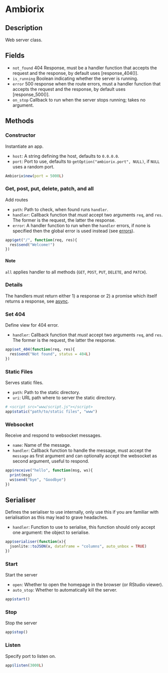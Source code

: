 # Ambiorix

## Description

Web server class.

## Fields

- `not_found` 404 Response, must be a handler function that accepts the request and the response, by default uses [response_404()].
- `is_running` Boolean indicating whether the server is running.
- `error` 500 response when the route errors, must a handler function that accepts the request and the response, by default uses [response_500()].
- `on_stop` Callback to run when the server stops running; takes no argument.

## Methods

### Constructor

Instantiate an app.

- `host`: A string defining the host, defaults to `0.0.0.0`.
- `port`: Port to use, defaults to `getOption("ambiorix.port", NULL)`, if `NULL` uses a random port.

```r
Ambiorix$new(port = 5000L)
```

### Get, post, put, delete, patch, and all 

Add routes

- `path`: Path to check, when found runs `handler`.
- `handler`: Callback function that _must_ accept two arguments `req`, and `res`. The former is the request, the latter the response.
- `error`: A handler function to run when the `handler` errors, if none is specified then the global error is used instead (see [errors](/guide/errors)).

```r
app$get("/", function(req, res){
  res$send("Welcome!")
})
```

#### Note 

`all` applies handler to all methods (`GET`, `POST`, `PUT`, `DELETE`, and `PATCH`).

### Details

The handlers must return either 1) a response or 2) a promise which itself returns a response, see [async](/guide/async).

### Set 404

Define view for 404 error.

- `handler`: Callback function that _must_ accept two arguments `req`, and `res`. The former is the request, the latter the response.

```r
app$set_404(function(req, res){
  res$send("Not found", status = 404L)
})
```

### Static Files

Serves static files.

- `path`: Path to the static directory.
- `uri`: URL path where to server the static directory.

```r
# <script src="www/script.js"></script>
app$static("path/to/static files", "www")
```

### Websocket

Receive and respond to websocket messages.

- `name`: Name of the message.
- `handler`: Callback function to handle the message, must accept the `message` as first argument and can optionally accept the websocket as second argument, useful to respond.

```r
app$receive("hello", function(msg, ws){
  print(msg)
  ws$send("bye", "Goodbye")
})
```

## Serialiser

Defines the serialiser to use internally, only use this if you are familiar with serialisation as this may lead to grave headaches.

- `handler`: Function to use to serialise, this function should only accept one argument: the object to serialise.

```r
app$serialiser(function(x){
  jsonlite::toJSON(x, dataframe = "columns", auto_unbox = TRUE)
})
```

### Start

Start the server

- `open`: Whether to open the homepage in the browser (or RStudio viewer).
- `auto_stop`: Whether to automatically kill the server.

```r
app$start()
```

### Stop

Stop the server

```r
app$stop()
```

### Listen

Specify port to listen on.

```r
app$listen(3000L)
```